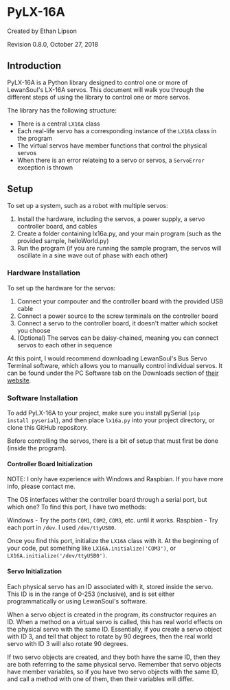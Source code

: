 # PyLX-16A
Created by Ethan Lipson

Revision 0.8.0, October 27, 2018

## Introduction
PyLX-16A is a Python library designed to control one or more of LewanSoul's LX-16A servos. This document will walk you through the different steps of using the library to control one or more servos.

The library has the following structure:
* There is a central `LX16A` class
* Each real-life servo has a corresponding instance of the `LX16A` class in the program
* The virtual servos have member functions that control the physical servos
* When there is an error relateing to a servo or servos, a `ServoError` exception is thrown

## Setup

To set up a system, such as a robot with multiple servos:
1. Install the hardware, including the servos, a power supply, a servo controller board, and cables
2. Create a folder containing lx16a.py, and your main program (such as the provided sample, helloWorld.py)
3. Run the program (if you are running the sample program, the servos will oscillate in a sine wave out of phase with each other)

### Hardware Installation

To set up the hardware for the servos:
1. Connect your compouter and the controller board with the provided USB cable
2. Connect a power source to the screw terminals on the controller board
3. Connect a servo to the controller board, it doesn't matter which socket you choose
4. (Optional) The servos can be daisy-chained, meaning you can connect servos to each other in sequence

At this point, I would recommend downloading LewanSoul's Bus Servo Terminal software, which allows you to manually control individual servos. It can be found under the PC Software tab on the Downloads section of [their website](https://lewansoul.com/).

### Software Installation

To add PyLX-16A to your project, make sure you install pySerial (`pip install pyserial`), and then place `lx16a.py` into your project directory, or clone this GitHub repository.

Before controlling the servos, there is a bit of setup that must first be done (inside the program).

#### Controller Board Initialization

NOTE: I only have experience with Windows and Raspbian. If you have more info, please contact me.

The OS interfaces wither the controller board through a serial port, but which one? To find this port, I have two methods:

Windows - Try the ports `COM1`, `COM2`, `COM3`, etc. until it works.
Raspbian - Try each port in `/dev`. I used `/dev/ttyUSB0`.

Once you find this port, initialize the `LX16A` class with it. At the beginning of your code, put something like `LX16A.initialize('COM3')`, or `LX16A.initialize('/dev/ttyUSB0')`.

#### Servo Initialization

Each physical servo has an ID associated with it, stored inside the servo. This ID is in the range of 0-253 (inclusive), and is set either programmatically or using LewanSoul's software.

When a servo object is created in the program, its constructor requires an ID. When a method on a virtual servo is called, this has real world effects on the physical servo with the same ID. Essentially, if you create a servo object with ID 3, and tell that object to rotate by 90 degrees, then the real world servo with ID 3 will also rotate 90 degrees.

If two servo objects are created, and they both have the same ID, then they are both referring to the same physical servo. Remember that servo objects have member variables, so if you have two servo objects with the same ID, and call a method with one of them, then their variables will differ.
